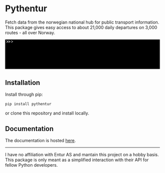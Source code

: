 # Pythentur

Fetch data from the norwegian national hub for public transport information. This package gives easy access to about 21,000 daily departures on 3,000 routes - all over Norway. 

![](quick_demo.gif)

## Installation

Install through pip:

    pip install pythentur

or clone this repository and install locally.

## Documentation

The documentation is hosted [here](https://pythentur.readthedocs.io/en/latest/).

---

I have no affiliation with Entur AS and mantain this project on a hobby basis. This package is only meant as a simplified interaction with their API for fellow Python developers.